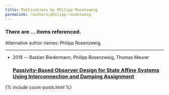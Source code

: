 ```yaml
---
title: Publications by Philipp Rosenzweig
permalink: /authors/philipp-rosenzweig
---
```


<h3 id="number-posts">There are ... items referenced.</h3>
<p id='info-authors'>Alternative author names: Philipp Rosenzweig.</p>
<hr />
<ul class="post-list">
<li><span class='post-meta'>2018 -- Bastian Biedermann, Philipp Rosenzweig, Thomas Meurer</span><h3><a class='post-link' href="{{ site.baseurl }}/passivity-based-observer-design-for-state-affine-systems-using-interconnection-and-damping-assignment">Passivity-Based Observer Design for State Affine Systems Using Interconnection and Damping Assignment</a></h3></li>

</ul>
{% include count-posts.html %}
